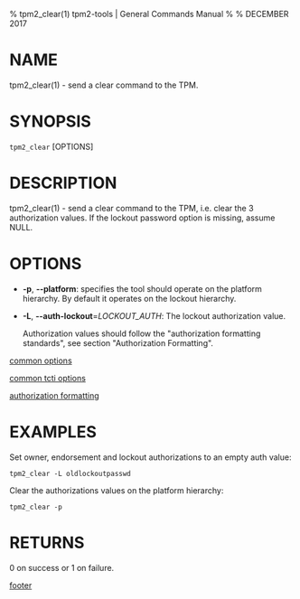 % tpm2_clear(1) tpm2-tools | General Commands Manual
%
% DECEMBER 2017

# NAME

tpm2_clear(1) - send a clear command to the TPM.

# SYNOPSIS

`tpm2_clear` [OPTIONS]

# DESCRIPTION

tpm2_clear(1) - send a clear command to the TPM, i.e. clear the 3 authorization
values. If the lockout password option is missing, assume NULL.

# OPTIONS

  * **-p**, **--platform**:
    specifies the tool should operate on the platform hierarchy. By default
    it operates on the lockout hierarchy.

  * **-L**, **--auth-lockout**=_LOCKOUT\_AUTH_:
    The lockout authorization value.

    Authorization values should follow the "authorization formatting standards",
    see section "Authorization Formatting".

[common options](common/options.md)

[common tcti options](common/tcti.md)

[authorization formatting](common/authorizations.md)

# EXAMPLES

Set owner, endorsement and lockout authorizations to an empty auth value:

```
tpm2_clear -L oldlockoutpasswd
```

Clear the authorizations values on the platform hierarchy:

```
tpm2_clear -p
```

# RETURNS

0 on success or 1 on failure.

[footer](common/footer.md)
